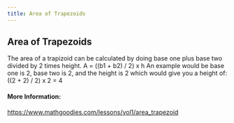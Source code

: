 ```yaml
---
title: Area of Trapezoids
---
```

## Area of Trapezoids

The area of a trapizoid can be calculated by doing base one plus base two divided by 2 times height.
A = ((b1 + b2) / 2) x h
An example would be base one is 2, base two is 2, and the height is 2 which would give you a height of:
((2 + 2) / 2) x 2 = 4
#### More Information:
https://www.mathgoodies.com/lessons/vol1/area_trapezoid
